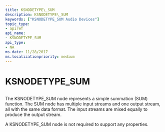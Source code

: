 ```yaml
---
title: KSNODETYPE\_SUM
description: KSNODETYPE\_SUM
keywords: ["KSNODETYPE_SUM Audio Devices"]
topic_type:
- apiref
api_name:
- KSNODETYPE_SUM
api_type:
- NA
ms.date: 11/28/2017
ms.localizationpriority: medium
---
```


# KSNODETYPE\_SUM


## <span id="ddk_ksnodetype_sum_ks"></span><span id="DDK_KSNODETYPE_SUM_KS"></span>


The KSNODETYPE\_SUM node represents a simple summation (SUM) function. The SUM node has multiple input streams and one output stream, all with the same data format. The input streams are mixed equally to produce the output stream.

A KSNODETYPE\_SUM node is not required to support any properties.

 

 





